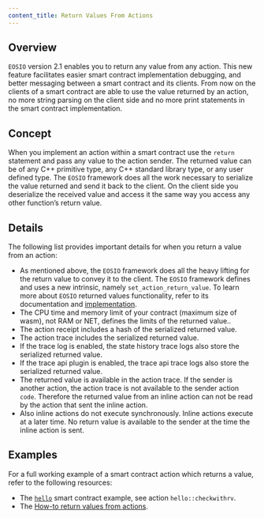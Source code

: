 ```yaml
---
content_title: Return Values From Actions
---
```


## Overview

`EOSIO` version 2.1 enables you to return any value from any action. This new feature facilitates easier smart contract implementation debugging, and better messaging between a smart contract and its clients. From now on the clients of a smart contract are able to use the value returned by an action, no more string parsing on the client side and no more print statements in the smart contract implementation.

## Concept

When you implement an action within a smart contract use the `return` statement and pass any value to the action sender. The returned value can be of any C++ primitive type, any C++ standard library type, or any user defined type. The `EOSIO` framework does all the work necessary to serialize the value returned and send it back to the client. On the client side you deserialize the received value and access it the same way you access any other function’s return value.

## Details

The following list provides important details for when you return a value from an action:

* As mentioned above, the `EOSIO` framework does all the heavy lifting for the return value to convey it to the client. The `EOSIO` framework defines and uses a new intrinsic, namely `set_action_return_value`. To learn more about `EOSIO` returned values functionality, refer to its documentation and [implementation](https://github.com/EOSIO/eosio.cdt/blob/develop/libraries/native/intrinsics.cpp#L295).
* The CPU time and memory limit of your contract (maximum size of wasm), not RAM or NET, defines the limits of the returned value..
* The action receipt includes a hash of the serialized returned value.
* The action trace includes the serialized returned value.
* If the trace log is enabled, the state history trace logs also store the serialized returned value.
* If the trace api plugin is enabled, the trace api trace logs also store the serialized returned value.
* The returned value is available in the action trace. If the sender is another action, the action trace is not available to the sender action `code`. Therefore the returned value from an inline action can not be read by the action that sent the inline action.
* Also inline actions do not execute synchronously. Inline actions execute at a later time. No return value is available to the sender at the time the inline action is sent.

## Examples

For a full working example of a smart contract action which returns a value, refer to the following resources:

* The [`hello`](https://github.com/EOSIO/eosio.cdt/blob/develop/examples/hello/src/hello.cpp#L14) smart contract example, see action `hello::checkwithrv`.
* The [How-to return values from actions](../06_how-to-guides/10_how_to_return_values_from_actions.md).
